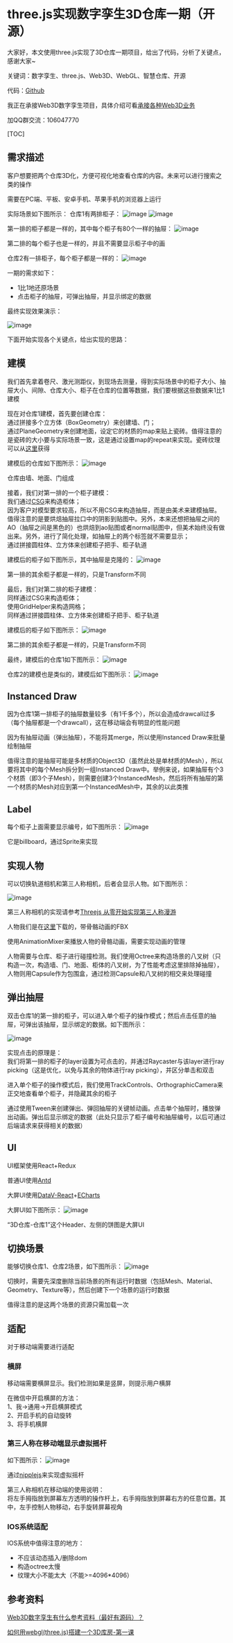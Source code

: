 # three.js实现数字孪生3D仓库一期（开源）

大家好，本文使用three.js实现了3D仓库一期项目，给出了代码，分析了关键点，感谢大家~

关键词：数字孪生、three.js、Web3D、WebGL、智慧仓库、开源

代码：[Github](https://github.com/yyc-git/DigitalTwin-3dwarehouse-1)


我正在承接Web3D数字孪生项目，具体介绍可看[承接各种Web3D业务](https://www.cnblogs.com/chaogex/p/14090516.html)

加QQ群交流：106047770



[TOC]

## 需求描述

客户想要把两个仓库3D化，方便可视化地查看仓库的内容。未来可以进行搜索之类的操作

需要在PC端、平板、安卓手机、苹果手机的浏览器上运行

实际场景如下图所示：
仓库1有两排柜子：
![image](https://img2024.cnblogs.com/blog/419321/202404/419321-20240422174217599-1381456807.png)
![image](https://img2024.cnblogs.com/blog/419321/202404/419321-20240422174222459-221926957.png)


    
第一排的柜子都是一样的，其中每个柜子有80个一样的抽屉：
![image](https://img2024.cnblogs.com/blog/419321/202404/419321-20240422174226142-772357981.png)


第二排的每个柜子也是一样的，并且不需要显示柜子中的画


仓库2有一排柜子，每个柜子都是一样的：
![image](https://img2024.cnblogs.com/blog/419321/202404/419321-20240422174407684-645354989.png)



一期的需求如下：  

- 1比1地还原场景
- 点击柜子的抽屉，可弹出抽屉，并显示绑定的数据




最终实现效果演示：

![image](https://img2024.cnblogs.com/blog/419321/202404/419321-20240422175113814-1912542202.gif)



下面开始实现各个关键点，给出实现的思路：

## 建模

我们首先拿着卷尺、激光测距仪，到现场去测量，得到实际场景中的柜子大小、抽屉大小、间隙、仓库大小、柜子在仓库的位置等数据，我们要根据这些数据来1比1建模

现在对仓库1建模，首先要创建仓库：  
通过拼接多个立方体（BoxGeometry）来创建墙、门；  
通过PlaneGeometry来创建地面，设定它的材质的map来贴上瓷砖。值得注意的是瓷砖的大小要与实际场景一致，这是通过设置map的repeat来实现。瓷砖纹理可以从[这里](https://tietu.3d66.com/)获得  


建模后的仓库如下图所示：
![image](https://img2024.cnblogs.com/blog/419321/202404/419321-20240422175407033-1836646450.png)



仓库由墙、地面、门组成


接着，我们对第一排的一个柜子建模：  
我们通过[CSG](https://github.com/samalexander/three-csg-ts)来构造柜体；  
因为客户对模型要求较高，所以不用CSG来构造抽屉，而是由美术来建模抽屉。值得注意的是要烘焙抽屉拉口中的阴影到贴图中。另外，本来还想把抽屉之间的AO（抽屉之间是黑色的）也烘焙到ao贴图或者normal贴图中，但美术始终没有做出来。另外，进行了简化处理，如抽屉上的两个标签就不需要显示；  
通过拼接圆柱体、立方体来创建柜子把手、柜子轨道

建模后的柜子如下图所示，其中抽屉是克隆的：
![image](https://img2024.cnblogs.com/blog/419321/202404/419321-20240422175743733-1574273521.png)


第一排的其余柜子都是一样的，只是Transform不同


最后，我们对第二排的柜子建模：  
同样通过CSG来构造柜体；  
使用GridHelper来构造网格；  
同样通过拼接圆柱体、立方体来创建柜子把手、柜子轨道

建模后的柜子如下图所示：
![image](https://img2024.cnblogs.com/blog/419321/202404/419321-20240422175829829-1185437595.png)


第二排的其余柜子都是一样的，只是Transform不同


最终，建模后的仓库1如下图所示：
![image](https://img2024.cnblogs.com/blog/419321/202404/419321-20240422180018154-984788442.png)




仓库2的建模也是类似的，建模后如下图所示：
![image](https://img2024.cnblogs.com/blog/419321/202404/419321-20240422180131950-1135715276.png)


## Instanced Draw

因为仓库1第一排柜子的抽屉数量较多（有1千多个），所以会造成drawcall过多（每个抽屉都是一个drawcall），这在移动端会有明显的性能问题

因为有抽屉动画（弹出抽屉），不能将其merge，所以使用Instanced Draw来批量绘制抽屉

值得注意的是抽屉可能是多材质的Object3D（虽然此处是单材质的Mesh），所以要将其中的每个Mesh拆分到一组Instanced Draw中。举例来说，如果抽屉有个3个材质（即3个子Mesh），则需要创建3个InstancedMesh，然后将所有抽屉的第一个材质的Mesh对应到第一个InstancedMesh中，其余的以此类推



## Label

每个柜子上面需要显示编号，如下图所示：
![image](https://img2024.cnblogs.com/blog/419321/202404/419321-20240422180304923-1108677185.png)


它是billboard，通过Sprite来实现


<!-- 轨道相机 -->

## 实现人物

可以切换轨道相机和第三人称相机，后者会显示人物。如下图所示：

![image](https://img2024.cnblogs.com/blog/419321/202404/419321-20240422180612459-1815691052.gif)


第三人称相机的实现请参考[Threejs 从零开始实现第三人称漫游](https://leezhian.com/web/base/threejs-third-person-control)

人物我们是在[这里](https://www.mixamo.com/#/)下载的，带骨骼动画的FBX

使用AnimationMixer来播放人物的骨骼动画，需要实现动画的管理

人物需要与仓库、柜子进行碰撞检测。我们使用Octree来构造场景的八叉树（只构造一次，构造墙、门、地面、柜体的八叉树，为了性能考虑这里排除掉抽屉），人物则用Capsule作为包围盒，通过检测Capsule和八叉树的相交来处理碰撞

## 弹出抽屉

双击仓库1的第一排的柜子，可以进入单个柜子的操作模式；然后点击任意的抽屉，可弹出该抽屉，显示绑定的数据。如下图所示：

![image](https://img2024.cnblogs.com/blog/419321/202404/419321-20240422180737512-882034174.gif)


实现点击的原理是：  
我们将第一排的柜子的layer设置为可点击的，并通过Raycaster与该layer进行ray picking（这是优化，以免与其余的物体进行ray picking），并区分单击和双击

进入单个柜子的操作模式后，我们使用TrackControls、OrthographicCamera来正交地查看单个柜子，并隐藏其余的柜子

通过使用Tween来创建弹出、弹回抽屉的关键帧动画。点击单个抽屉时，播放弹出动画。弹出后显示绑定的数据（此处只显示了柜子编号和抽屉编号，以后可通过后端请求来获得相关的数据）


## UI

UI框架使用React+Redux

普通UI使用[Antd](https://ant.design/)

大屏UI使用[DataV-React](http://datav-react.jiaminghi.com/guide/)+[ECharts](https://echarts.apache.org/zh/index.html)



大屏UI如下图所示：
![image](https://img2024.cnblogs.com/blog/419321/202404/419321-20240422180938183-1568703980.png)


“3D仓库-仓库1”这个Header、左侧的饼图是大屏UI



## 切换场景

能够切换仓库1、仓库2场景，如下图所示：
![image](https://img2024.cnblogs.com/blog/419321/202404/419321-20240422180851233-1927676179.gif)


切换时，需要先深度删除当前场景的所有运行时数据（包括Mesh、Material、Geometry、Texture等），然后创建下一个场景的运行时数据

值得注意的是这两个场景的资源只需加载一次


## 适配

对于移动端需要进行适配

### 横屏

移动端需要横屏显示。我们检测如果是竖屏，则提示用户横屏

在微信中开启横屏的方法：  
1、我->通用->开启横屏模式  
2、开启手机的自动旋转  
3、将手机横屏  

### 第三人称在移动端显示虚拟摇杆

如下图所示：
![image](https://img2024.cnblogs.com/blog/419321/202404/419321-20240422181115099-1294822245.png)


通过[nipplejs](https://github.com/yoannmoinet/nipplejs)来实现虚拟摇杆


第三人称相机在移动端的使用说明：  
将左手拇指放到屏幕左方透明的操作杆上，右手拇指放到屏幕右方的任意位置。其中，左手控制人物移动，右手旋转屏幕视角

### IOS系统适配

IOS系统中值得注意的地方：

- 不应该动态插入/删除dom
- 构造octree太慢
- 纹理大小不能太大（不能>=4096*4096）



## 参考资料

[Web3D数字孪生有什么参考资料（最好有源码）？](https://www.zhihu.com/question/652447310/answer/3460460698)

[如何用webgl(three.js)搭建一个3D库房-第一课](https://www.cnblogs.com/yeyunfei/p/7899613.html)